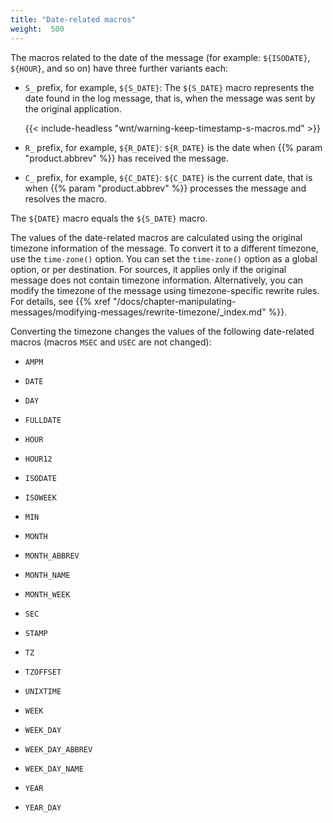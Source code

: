 ```yaml
---
title: "Date-related macros"
weight:  500
---
```

<!-- DISCLAIMER: This file is based on the syslog-ng Open Source Edition documentation https://github.com/balabit/syslog-ng-ose-guides/commit/2f4a52ee61d1ea9ad27cb4f3168b95408fddfdf2 and is used under the terms of The syslog-ng Open Source Edition Documentation License. The file has been modified by Axoflow. -->

The macros related to the date of the message (for example: `${ISODATE}`, `${HOUR}`, and so on) have three further variants each:

  - `S_` prefix, for example, `${S_DATE}`: The `${S_DATE}` macro represents the date found in the log message, that is, when the message was sent by the original application.
    
    {{< include-headless "wnt/warning-keep-timestamp-s-macros.md" >}}

  - `R_` prefix, for example, `${R_DATE}`: `${R_DATE}` is the date when {{% param "product.abbrev" %}} has received the message.

  - `C_` prefix, for example, `${C_DATE}`: `${C_DATE}` is the current date, that is when {{% param "product.abbrev" %}} processes the message and resolves the macro.

The `${DATE}` macro equals the `${S_DATE}` macro.

The values of the date-related macros are calculated using the original timezone information of the message. To convert it to a different timezone, use the `time-zone()` option. You can set the `time-zone()` option as a global option, or per destination. For sources, it applies only if the original message does not contain timezone information. Alternatively, you can modify the timezone of the message using timezone-specific rewrite rules. For details, see {{% xref "/docs/chapter-manipulating-messages/modifying-messages/rewrite-timezone/_index.md" %}}.

Converting the timezone changes the values of the following date-related macros (macros `MSEC` and `USEC` are not changed):

  - `AMPM`

  - `DATE`

  - `DAY`

  - `FULLDATE`

  - `HOUR`

  - `HOUR12`

  - `ISODATE`

  - `ISOWEEK`

  - `MIN`

  - `MONTH`

  - `MONTH_ABBREV`

  - `MONTH_NAME`

  - `MONTH_WEEK`

  - `SEC`

  - `STAMP`

  - `TZ`

  - `TZOFFSET`

  - `UNIXTIME`

  - `WEEK`

  - `WEEK_DAY`

  - `WEEK_DAY_ABBREV`

  - `WEEK_DAY_NAME`

  - `YEAR`

  - `YEAR_DAY`
